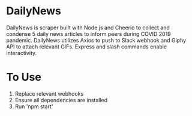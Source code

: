 # DailyNews
DailyNews is scraper built with Node.js and Cheerio to collect and condense 5 daily news articles to inform peers during COVID 2019 pandemic. DailyNews utilizes Axios to push to Slack webhook and Giphy API to attach relevant GIFs. Express and slash commands enable interactivity.

# To Use
1. Replace relevant webhooks
2. Ensure all dependencies are installed
3. Run 'npm start'

